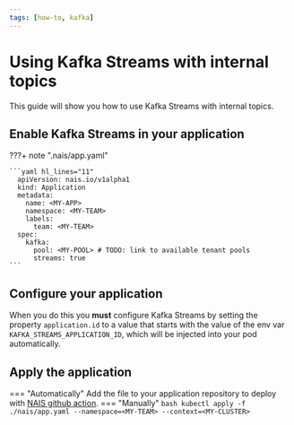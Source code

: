 ```yaml
---
tags: [how-to, kafka]
---
```


# Using Kafka Streams with internal topics
This guide will show you how to use Kafka Streams with internal topics.

## Enable Kafka Streams in your application
???+ note ".nais/app.yaml"

    ```yaml hl_lines="11"
      apiVersion: nais.io/v1alpha1
      kind: Application
      metadata:
        name: <MY-APP>
        namespace: <MY-TEAM>
        labels:
          team: <MY-TEAM>
      spec:
        kafka:
          pool: <MY-POOL> # TODO: link to available tenant pools
          streams: true
    ```
## Configure your application
When you do this you **must** configure Kafka Streams by setting the property `application.id` to a value that starts
with the value of the env var `KAFKA_STREAMS_APPLICATION_ID`, which will be injected into your pod automatically.

## Apply the application
=== "Automatically"
    Add the file to your application repository to deploy with [NAIS github action](../../../build/how-to/build-and-deploy.md).
=== "Manually"
    ```bash
    kubectl apply -f ./nais/app.yaml --namespace=<MY-TEAM> --context=<MY-CLUSTER>
    ```
